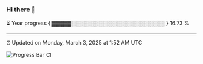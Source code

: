 ### Hi there 👋

⏳ Year progress { ▓▓▓▓▓░░░░░░░░░░░░░░░░░░░░░░░░░ } 16.73 %

---

⏰ Updated on Monday, March 3, 2025 at 1:52 AM UTC

![Progress Bar CI](https://github.com/arthurbuhl/arthurbuhl/workflows/Progress%20Bar%20CI/badge.svg)
